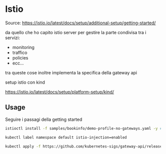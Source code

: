 # Istio
Source: https://istio.io/latest/docs/setup/additional-setup/getting-started/

da quello che ho capito istio server per gestire la parte condivisa tra i servizi:
- monitoring
- traffico
- policies
- ecc...

tra queste cose inoltre implementa la specifica della gateway api

setup istio con kind

https://istio.io/latest/docs/setup/platform-setup/kind/


## Usage
Seguire i passagi della getting started

```bash
istioctl install -f samples/bookinfo/demo-profile-no-gateways.yaml -y # forse da avviare due volte, la prima votla mi si é piantato

kubectl label namespace default istio-injection=enabled

kubectl apply -f https://github.com/kubernetes-sigs/gateway-api/releases/download/v1.1.0/standard-install.yaml
```

